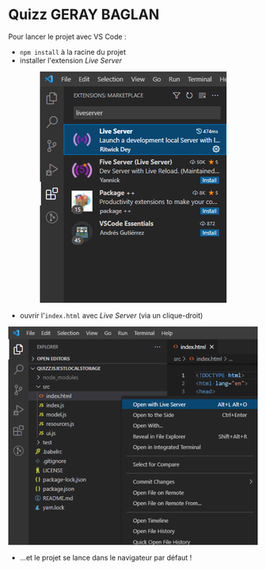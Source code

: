 # Quizz GERAY BAGLAN

Pour lancer le projet avec VS Code :
  - `npm install` à la racine du projet
  - installer l'extension *Live Server*

<p align="center">
  <img src="./docs/installLiveServer.png" />
</p>

  - ouvrir l'`index.html` avec *Live Server* (via un clique-droit)

<p align="center">
  <img src="./docs/openWithLiveServer.png" />
</p>

  - ...et le projet se lance dans le navigateur par défaut !